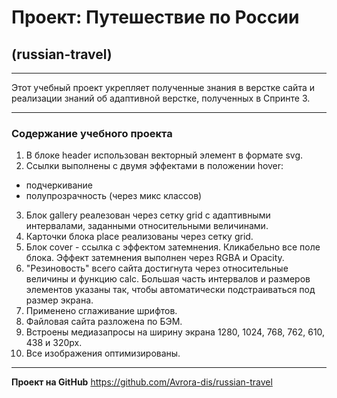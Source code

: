 # Проект: Путешествие по России
## (russian-travel)
______________________ 
Этот учебный проект укрепляет полученные знания в верстке сайта и реализации знаний об адаптивной верстке, полученных в Спринте 3. 
______________________ 
### Содержание учебного проекта
1. В блоке header использован векторный элемент в формате svg.
2. Ссылки выполнены с двумя эффектами в положении hover:
* подчеркивание 
* полупрозрачность (через микс классов)
3. Блок gallery реалезован через сетку grid с адаптивными интервалами, заданными относительными величинами.
4. Карточки блока place реализованы через сетку grid. 
5. Блок cover - ссылка с эффектом затемнения. Кликабельно все поле блока. Эффект затемнения выполнен через RGBA и Opacity. 
6. "Резиновость" всего сайта достигнута через относительные величины и функцию calc. Большая часть интервалов и размеров элементов указаны так, чтобы автоматически подстраиваться под размер экрана. 
7. Применено сглаживание шрифтов.
8. Файловая сайта разложена по БЭМ. 
9. Встроены медиазапросы на ширину экрана 1280, 1024, 768, 762, 610, 438 и 320px.
10. Все изображения оптимизированы.
______________________ 
**Проект на GitHub** 
https://github.com/Avrora-dis/russian-travel